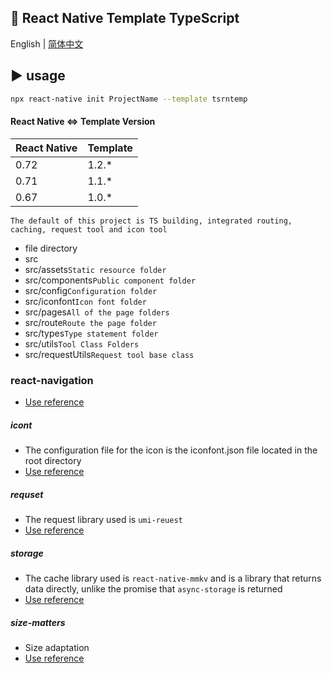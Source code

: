 ## :space_invader: React Native Template TypeScript

English | [简体中文](https://github.com/wanngzelin/RNTemplate/blob/master/README_zh-CN.md)

## :arrow_forward: usage
```sh
npx react-native init ProjectName --template tsrntemp
```

#### React Native <=> Template Version

| React Native | Template |
| ------------ | -------- |
| 0.72         | 1.2.\*   |
| 0.71         | 1.1.\*   |
| 0.67         | 1.0.\*   |

`The default of this project is TS building, integrated routing, caching, request tool and icon tool`

- file directory
 - src
  - src/assets`Static resource folder`
  - src/components`Public component folder`
  - src/config`Configuration folder`
  - src/iconfont`Icon font folder`
  - src/pages`All of the page folders`
  - src/route`Route the page folder`
  - src/types`Type statement folder`
  - src/utils`Tool Class Folders`
  - src/requestUtils`Request tool base class`

### react-navigation
- [Use reference](https://reactnavigation.org/docs/getting-started)

##### icont
- The configuration file for the icon is the iconfont.json file located in the root directory
- [Use reference](https://www.npmjs.com/package/react-native-iconfont-cli)


##### requset
- The request library used is `umi-reuest`
- [Use reference](https://www.npmjs.com/package/umi-request)

##### storage
- The cache library used is `react-native-mmkv` and is a library that returns data directly, unlike the promise that `async-storage` is returned
- [Use reference](https://github.com/mrousavy/react-native-mmkv/blob/master/README.md)


##### size-matters
- Size adaptation
- [Use reference](https://www.npmjs.com/package/react-native-size-matters)

